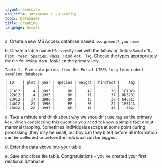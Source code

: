 ```yaml
---
layout: exercise
old_title: Databases 1 - Creating
topic: Databases
title: Creating
language: Access
---
```


​a. Create a new MS Access database named `assignment2_yourname`

​b. Create a table named `SurveysByHand` with the following fields:
`SampleID, Plot, Year, Species, Mass, HindFoot, Tag`. Choose the types
appropriately for the following data. Make `ID` the primary key.

`Table 1. Five data points from the Portal LTREB long-term rodent
sampling database`

```
| ID    | plot | year | species | weight | hindfoot |    tag |
| ----- | ---- | ---- | ------- | ------ | -------- | ------ |
| 21012 |    4 | 1993 |      DM |     42 |       36 | 1EA0F9 |
| 22012 |    4 | 1995 |      DM |     31 |       37 | 0D373C |
| 23012 |   17 | 1996 |      DM |     25 |       37 | 64C6CC |
| 24012 |   21 | 1996 |      PP |     26 |       22 | 1F511A |
| 25012 |   22 | 1997 |      DM |     53 |       35 |   2624 |
```
​c. Take a minute and think about why we shouldn't use `tag` as the
primary key. When considering this question you need to know a simple
fact about mammal trapping. Sometimes individuals escape at some point
during processing (they may be small, but boy can they bite!) before all
information can be collected or before the individual can be tagged.

​d. Enter the data above into your table

​e. Save and close the table. Congratulations - you've created your
first relational database!
